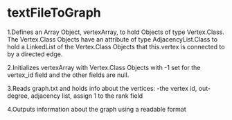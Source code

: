 # textFileToGraph

1.Defines an Array Object, vertexArray, to hold Objects of type Vertex.Class.
  The Vertex.Class Objects have an attribute of type AdjacencyList.Class to
  hold a LinkedList of the Vertex.Class Objects that this.vertex is connected
  to by a directed edge.
  
 2.Initializes vertexArray with Vertex.Class Objects with -1 set for the
  vertex_id field and the other fields are null.
  
 3.Reads graph.txt and holds info about the vertices: 
    -the vertex id, out-degree, adjacency list, assign 1 to the rank field
  
 4.Outputs information about the graph using a readable format
